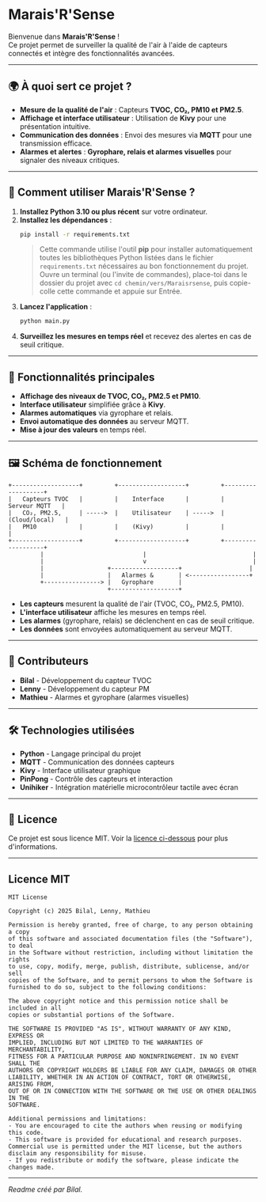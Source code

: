 # Marais'R'Sense

Bienvenue dans **Marais'R'Sense** !  
Ce projet permet de surveiller la qualité de l'air à l'aide de capteurs connectés et intègre des fonctionnalités avancées.

---

## 🌍 À quoi sert ce projet ?

- **Mesure de la qualité de l'air** : Capteurs **TVOC, CO₂, PM10 et PM2.5**.
- **Affichage et interface utilisateur** : Utilisation de **Kivy** pour une présentation intuitive.
- **Communication des données** : Envoi des mesures via **MQTT** pour une transmission efficace.
- **Alarmes et alertes** : **Gyrophare, relais et alarmes visuelles** pour signaler des niveaux critiques.

---

## 🚀 Comment utiliser Marais'R'Sense ?

1. **Installez Python 3.10 ou plus récent** sur votre ordinateur.
2. **Installez les dépendances** :
   ```bash
   pip install -r requirements.txt
   ```
   > Cette commande utilise l'outil **pip** pour installer automatiquement toutes les bibliothèques Python listées dans le fichier `requirements.txt` nécessaires au bon fonctionnement du projet.
   > Ouvre un terminal (ou l'invite de commandes), place-toi dans le dossier du projet avec `cd chemin/vers/Maraisrsense`, puis copie-colle cette commande et appuie sur Entrée.
3. **Lancez l'application** :
   ```bash
   python main.py
   ```
4. **Surveillez les mesures en temps réel** et recevez des alertes en cas de seuil critique.

---

## 🔧 Fonctionnalités principales

- **Affichage des niveaux de TVOC, CO₂, PM2.5 et PM10**.
- **Interface utilisateur** simplifiée grâce à **Kivy**.
- **Alarmes automatiques** via gyrophare et relais.
- **Envoi automatique des données** au serveur MQTT.
- **Mise à jour des valeurs** en temps réel.

---

## 🖼️ Schéma de fonctionnement

```
+-------------------+         +-------------------+         +-------------------+
|   Capteurs TVOC   |         |    Interface      |         |    Serveur MQTT   |
|   CO₂, PM2.5,     | ----->  |    Utilisateur    | ----->  |   (Cloud/local)   |
|   PM10            |         |    (Kivy)         |         |                   |
+-------------------+         +-------------------+         +-------------------+
         |                            |                              |
         |                            v                              |
         |                  +-------------------+                   |
         |                  |   Alarmes &       | <-----------------+
         +----------------> |   Gyrophare       |
                            +-------------------+
```

- **Les capteurs** mesurent la qualité de l'air (TVOC, CO₂, PM2.5, PM10).
- **L'interface utilisateur** affiche les mesures en temps réel.
- **Les alarmes** (gyrophare, relais) se déclenchent en cas de seuil critique.
- **Les données** sont envoyées automatiquement au serveur MQTT.

---

## 📖 Contributeurs

- **Bilal** - Développement du capteur TVOC
- **Lenny** - Développement du capteur PM
- **Mathieu** - Alarmes et gyrophare (alarmes visuelles)

---

## 🛠 Technologies utilisées

- **Python** - Langage principal du projet
- **MQTT** - Communication des données capteurs
- **Kivy** - Interface utilisateur graphique
- **PinPong** - Contrôle des capteurs et interaction
- **Unihiker** - Intégration matérielle microcontrôleur tactile avec écran

---

## 📝 Licence

Ce projet est sous licence MIT. Voir la [licence ci-dessous](#licence-mit) pour plus d'informations.

---

## Licence MIT

```text
MIT License

Copyright (c) 2025 Bilal, Lenny, Mathieu

Permission is hereby granted, free of charge, to any person obtaining a copy
of this software and associated documentation files (the "Software"), to deal
in the Software without restriction, including without limitation the rights
to use, copy, modify, merge, publish, distribute, sublicense, and/or sell
copies of the Software, and to permit persons to whom the Software is
furnished to do so, subject to the following conditions:

The above copyright notice and this permission notice shall be included in all
copies or substantial portions of the Software.

THE SOFTWARE IS PROVIDED "AS IS", WITHOUT WARRANTY OF ANY KIND, EXPRESS OR
IMPLIED, INCLUDING BUT NOT LIMITED TO THE WARRANTIES OF MERCHANTABILITY,
FITNESS FOR A PARTICULAR PURPOSE AND NONINFRINGEMENT. IN NO EVENT SHALL THE
AUTHORS OR COPYRIGHT HOLDERS BE LIABLE FOR ANY CLAIM, DAMAGES OR OTHER
LIABILITY, WHETHER IN AN ACTION OF CONTRACT, TORT OR OTHERWISE, ARISING FROM,
OUT OF OR IN CONNECTION WITH THE SOFTWARE OR THE USE OR OTHER DEALINGS IN THE
SOFTWARE.

Additional permissions and limitations:
- You are encouraged to cite the authors when reusing or modifying this code.
- This software is provided for educational and research purposes. Commercial use is permitted under the MIT license, but the authors disclaim any responsibility for misuse.
- If you redistribute or modify the software, please indicate the changes made.
```

---

_Readme créé par Bilal._
